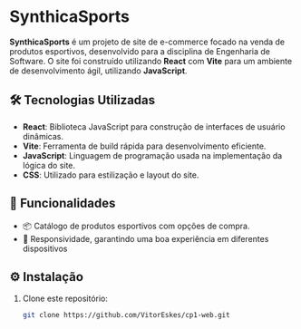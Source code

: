 # SynthicaSports

**SynthicaSports** é um projeto de site de e-commerce focado na venda de produtos esportivos, desenvolvido para a disciplina de Engenharia de Software. O site foi construído utilizando **React** com **Vite** para um ambiente de desenvolvimento ágil, utilizando **JavaScript**.

## 🛠 Tecnologias Utilizadas

- **React**: Biblioteca JavaScript para construção de interfaces de usuário dinâmicas.
- **Vite**: Ferramenta de build rápida para desenvolvimento eficiente.
- **JavaScript**: Linguagem de programação usada na implementação da lógica do site.
- **CSS**: Utilizado para estilização e layout do site.

## 🚀 Funcionalidades

- 📦 Catálogo de produtos esportivos com opções de compra.
- 📱 Responsividade, garantindo uma boa experiência em diferentes dispositivos

## ⚙️ Instalação

1. Clone este repositório:
   ```bash
   git clone https://github.com/VitorEskes/cp1-web.git
